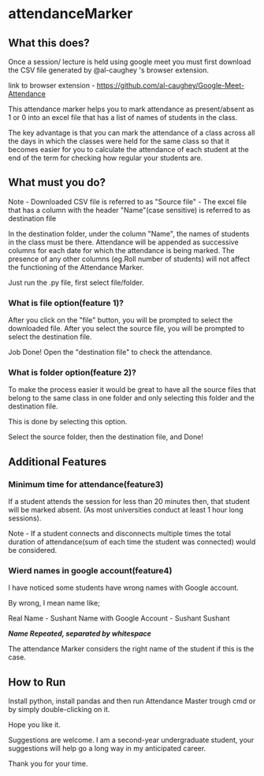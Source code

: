 # attendanceMarker

## What this does? ##

Once a session/ lecture is held using google meet you must first download the CSV file generated by @al-caughey 's browser extension.

link to browser extension - https://github.com/al-caughey/Google-Meet-Attendance

This attendance marker helps you to mark attendance as present/absent as 1 or 0 into an excel file that has a list of names of students in the class.

The key advantage is that you can mark the attendance of a class across all the days in which the classes were held for the same class so that it becomes easier for you to calculate the attendance of each student at the end of the term for checking how regular your students are.

## What must you do? ##

Note - Downloaded CSV file is referred to as "Source file"
     - The excel file that has a column with the header "Name"(case sensitive) is referred to as destination file

In the destination folder, under the column "Name", the names of students in the class must be there.
Attendance will be appended as successive columns for each date for which the attendance is being marked.
The presence of any other columns (eg.Roll number of students) will not affect the functioning of the Attendance Marker.

Just run the .py file, first select file/folder.

### What is file option(feature 1)? ###

After you click on the "file" button, you will be prompted to select the downloaded file.
After you select the source file, you will be prompted to select the destination file.

Job Done!
Open the "destination file" to check the attendance.


### What is folder option(feature 2)? ###

To make the process easier it would be great to have all the source files that belong to the same class in one folder and only selecting this folder and the destination file.

This is done by selecting this option.

Select the source folder, then the destination file, and Done!

## Additional Features ##

### Minimum time for attendance(feature3) ##

If a student attends the session for less than 20 minutes then, that student will be marked absent. (As most universities conduct at least 1 hour long sessions).

Note - If a student connects and disconnects multiple times the total duration of attendance(sum of each time the student was connected) would be considered.

### Wierd names in google account(feature4) ###

I have noticed some students have wrong names with Google account.

By wrong, I mean name like;

Real Name - Sushant
Name with Google Account - Sushant Sushant

***Name Repeated, separated by whitespace***


The attendance Marker considers the right name of the student if this is the case.



## How to Run ##

Install python, install pandas and then run Attendance Master trough cmd or by simply double-clicking on it.


Hope you like it.

Suggestions are welcome. I am a second-year undergraduate student, your suggestions will help go a long way in my anticipated career.

Thank you for your time.
